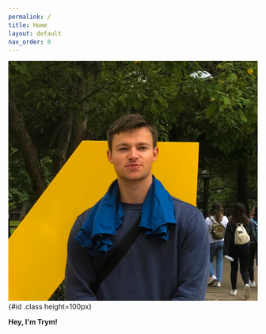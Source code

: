 ```yaml
---
permalink: /
title: Home
layout: default
nav_order: 0
---
```


![Image](/assets/images/trym.png){#id .class height=100px}


**Hey, I'm Trym!**
